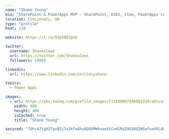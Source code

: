```yaml
---
name: "Shane Young"
bio: "SharePoint & PowerApps MVP - SharePoint, O365, Flow, PowerApps consulting? @PowerApps911 | Pure Snark? You found it."
location: Cincinnati, OH
type: "profile"
heat: 110

website: https://t.co/91p5BQ3pUe

twitter:
  username: ShanesCows
  url: https://twitter.com/ShanesCows
  followers: 14068

linkedin:
  url: https://www.linkedin.com/in/cincyshane

topics:
  - Power Apps

images:
  - url: https://pbs.twimg.com/profile_images/713100007398883329/qUzvsvQ3_400x400.jpg
    width: 400
    height: 400
    isCached: true
    title: "Shane Young"

secured: "7Ohr47tgH2TgxB2j7a3kfoAhuGOOUMWkxaeXtCvHlRdI9G58QIN5wfvodVLdWOVMlbpmJ4QYsDTioC5lAzMoNXtSbKyYuGhR89kejh0pNwU1zZnsWev9UmjiC6cQdzYMKZyKH38gHNdjEZBIE8M3YaMExZq+K4xv0tkdj1HjoZRx3SPalGlcSYrLsbjyUxNEGMuLbuQrdloYH3huCJSa1PsgENj1+MjYJPl90ypTnv6QNkxO5+szjpmUqVfJovCMmHt7Q9xV629iIBXJe1Rd+i+1dIhZuMQ9I5hZQP11JbqOu8JdiE3VBjhmo8R4fG1+z39nky61M5sMZ6B936ngBYVfXjAzmBPcBUCpKH/y6KkOP5EdFTa6AVCJehJSXI9mu2KLR0xOeeSHF5EMDXsI1veD1XgD7xoQivh6bUUISdY=;bfHtn2b6z1X0TpFC4CaBTQ=="
---
```


